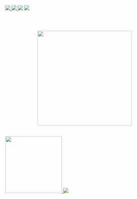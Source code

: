 <div align="left">
    <a href="https://twitch.tv/jh0n_c" target="_blank"> <img src="https://img.shields.io/badge/Twitch-9146FF?style=for-the-badge&logo=twitch&logoColor=white" /> </a>
    <a href="https://t.me/jh0n_c" target="_blank"> <img src="https://img.shields.io/badge/Telegram-2CA5E0?style=for-the-badge&logo=telegram&logoColor=white" /> </a>
    <a href="https://instagram.com/jhon2c" target="_blank"><img src="https://img.shields.io/badge/-Instagram-%23E4405F?style=for-the-badge&logo=instagram&logoColor=white" target="_blank"></a>
    <a href="https://www.linkedin.com/in/jhonatan-caldeira/" target="_blank"><img src="https://img.shields.io/badge/-LinkedIn-%230077B5?style=for-the-badge&logo=linkedin&logoColor=white" target="_blank"></a> 
    
  <br/><br/>
</div>
<a href="https://github.com/jhon2c">
  <div align="center"><img height="300em" src="https://i.ibb.co/vsV9HsF/Png-Item-1349655.png" /></div>
  <div align="left">
    <br/><br/>
<span>
    <img height="180em" src="https://github-readme-stats.vercel.app/api?username=jhon2c&theme=midnight-purple&show_icons=true&include_all_commits=true&count_private=true"/>
  </span>
  <span>
    <img src="https://github-readme-stats.vercel.app/api/top-langs/?username=jhon2c&layout=compact&theme=midnight-purple" />
</span>
</div>
</a>
